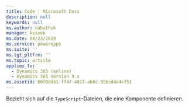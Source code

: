 ```yaml
---
title: Code | Microsoft Docs
description: null
keywords: null
ms.author: nabuthuk
manager: kvivek
ms.date: 04/23/2019
ms.service: powerapps
ms.suite: ''
ms.tgt_pltfrm: ''
ms.topic: article
applies_to:
  - Dynamics 365 (online)
  - Dynamics 365 Version 9.x
ms.assetid: 60f0ddb1-ff47-4d1f-ab6c-35bcd4e4cf51
---
```

Bezieht sich auf die `TypeScript`-Dateien, die eine Komponente definieren.
